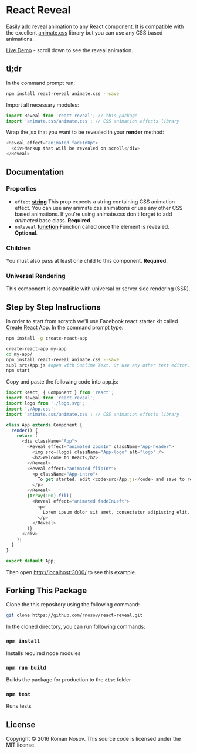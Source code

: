 # React Reveal

Easily add reveal animation to any React component. It is compatible with the excellent [animate.css](https://daneden.github.io/animate.css/) library but you can use any CSS based animations.

[Live Demo](https://www.solarleague.org/) - scroll down to see the reveal animation.

## tl;dr

In the command prompt run:

```sh
npm install react-reveal animate.css --save

```

Import all necessary modules:

```javascript
import Reveal from 'react-reveal'; // this package
import 'animate.css/animate.css'; // CSS animation effects library
```

Wrap the jsx that you want to be revealed in your **render** method:

```javascript
<Reveal effect="animated fadeInUp">
  <div>Markup that will be revealed on scroll</div>
</Reveal>
```

## Documentation

### Properties

- `effect` **[string](https://developer.mozilla.org/en-US/docs/Web/JavaScript/Reference/Global_Objects/String)** This prop expects a string containing CSS animation effect. You can use any animate.css animations or use any other CSS based animations. If you're using animate.css don't forget to add *animated* base class. **Required**.
- `onReveal` **[function](https://developer.mozilla.org/en-US/docs/Web/JavaScript/Reference/Global_Objects/Function)** Function called once the element is revealed. **Optional**.

### Children

You must also pass at least one child to this component. **Required**.

### Universal Rendering

This component is compatible with universal or server side rendering (SSR).

## Step by Step Instructions

In order to start from scratch we'll use Facebook react starter kit called [Create React App](https://github.com/facebookincubator/create-react-app). In the command prompt type:


```sh
npm install -g create-react-app

create-react-app my-app
cd my-app/
npm install react-reveal animate.css --save
subl src/App.js #open with Sublime Text. Or use any other text editor.
npm start

```

Copy and paste the following code into app.js:

```javascript
import React, { Component } from 'react';
import Reveal from 'react-reveal'; 
import logo from './logo.svg';
import './App.css';
import 'animate.css/animate.css'; // CSS animation effects library

class App extends Component {
  render() {
    return (
      <div className="App">
        <Reveal effect="animated zoomIn" className="App-header">
          <img src={logo} className="App-logo" alt="logo" />
          <h2>Welcome to React</h2>
        </Reveal>
        <Reveal effect="animated flipInY">
          <p className="App-intro">
            To get started, edit <code>src/App.js</code> and save to reload.
          </p>
        </Reveal>
        {Array(100).fill(          
          <Reveal effect="animated fadeInLeft">
            <p>
              Lorem ipsum dolor sit amet, consectetur adipiscing elit. Integer vestibulum fermentum massa, pharetra consectetur nisi pellentesque non. Quisque convallis sit amet ante a maximus. Fusce aliquam cursus eros, nec rutrum ante commodo non. Ut vitae viverra justo. Nam dignissim mollis aliquam. Cras pellentesque est at eros aliquet, sed vestibulum diam mollis. Class aptent taciti sociosqu ad litora torquent per conubia nostra, per inceptos himenaeos. Mauris posuere mauris nec lectus varius, vitae gravida nunc tempor. Mauris ut viverra dolor. Maecenas at faucibus tellus. Quisque gravida mi eget tortor porta, eu rhoncus dui blandit.
            </p>              
          </Reveal>                    
        )}
      </div>
    );
  }
}

export default App;
```

Then open [http://localhost:3000/](http://localhost:3000/) to see this example.

## Forking This Package

Clone the this repository using the following command:

```sh
git clone https://github.com/rnosov/react-reveal.git
```

In the cloned directory, you can run following commands:

### `npm install`

Installs required node modules

### `npm run build`

Builds the package for production to the `dist` folder

### `npm test`

Runs tests

## License

Copyright © 2016 Roman Nosov. This source code is licensed under the MIT license.

